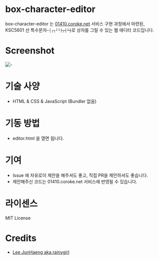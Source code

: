 # box-character-editor

box-character-editor 는 [01410.coroke.net](https://01410.coroke.net) 서비스 구현 과정에서 마련된, KSC5601 선 특수문자`─│┌┐┘└├┬┤┴┼`로 상자를 그릴 수 있는 웹 에디터 코드입니다.

# Screenshot

![-](https://user-images.githubusercontent.com/1021138/198879386-8b9c99a9-d93a-4d46-b7a1-31675ae97d62.png)

# 기술 사양

- HTML & CSS & JavaScript (Bundler 없음)

# 기동 방법

- editor.html 을 열면 됩니다.

# 기여

- Issue 에 자유로이 제안을 해주셔도 좋고, 직접 PR을 제안하셔도 좋습니다. 
- 제안해주신 코드는 01410.coroke.net 서비스에 반영될 수 있습니다.

# 라이센스

MIT License 

# Credits

- [Lee JunHaeng aka rainygirl](https://rainygirl.com/)
